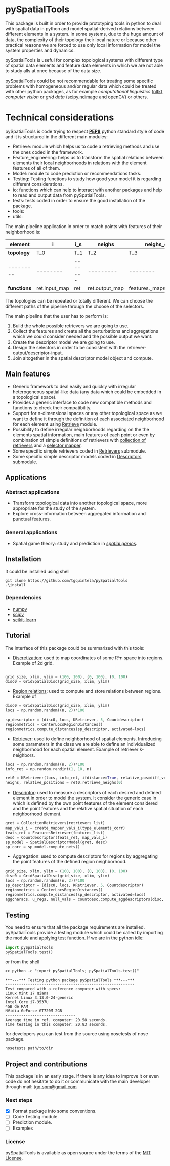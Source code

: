 # pySpatialTools
This package is built in order to provide prototyping tools in python to deal with spatial data in python and model spatial-derived relations between different elements in a system.
In some systems, due to the huge amount of data, the complexity of their topology their local nature or because other practical reasons we are forced to use only local information for model the system properties and dynamics.

pySpatialTools is useful for complex topological systems with different type of spatial data elements and feature data elements in which we are not able to study alls at once because of the data size.

pySpatialTools could be not recommendable for treating some specific problems with homogeneous and/or regular data which could be treated with other python packages, as for example *computational linguistics* ([nltk](http://www.nltk.org/)), *computer vision* or *grid data* ([scipy.ndimage](http://docs.scipy.org/doc/scipy/reference/ndimage.html) and [openCV](https://opencv-python-tutroals.readthedocs.org/en/latest/#)) or others.


# Technical considerations
pySpatialTools is code trying to respect [**PEP8**](https://www.python.org/dev/peps/pep-0008/) python standard style of code and it is structured in the different main modules:
+ Retrieve: module which helps us to code a retrieving methods and use the ones coded in the framework. 
+ Feature_engineering: helps us to transform the spatial relations between elements their local neighborhoods in relations with the element features of all of them.
+ Model: module to code prediction or recommendations tasks.
+ Testing: Testing functions to study how good your model it is regarding different considerations.
+ io: functions which can help to interact with another packages and help to read and output data from pySpatialTools.
+ tests: tests coded in order to ensure the good installation of the package.
+ tools: 
+ utils: 

The main pipeline application in order to match points with features of their neighborhood is:

| **element** | i | i_s | neighs | neighs_o | neighs_f |
| ------- | ---------- | ------- | ---------| -------- | -------- |
| **topology** | T_0  | T_1 | T_2 | T_3 | T_4 |
| --------- |-------- | ------- | --------- | -------- | ------ |
| **functions** | ret.input_map | ret | ret.output_map | features._maps_output |

The topologies can be repeated or totally different. We can choose the different paths of the pipeline through the choose of the selectors.


The main pipeline that the user has to perform is:
1. Build the whole possible retrievers we are going to use.
2. Collect the features and create all the perturbations and aggregations which we could consider needed and the possible output we want.
3. Create the descriptor model we are going to use.
4. Design the selectors in order to be consistent with the retriever-output/descriptor-input.
5. Join altogether in the spatial descriptor model object and compute.


## Main features
* Generic framework to deal easily and quickly with irregular heterogeneous spatial-like data (any data which could be embedded in a topological space).
* Provides a generic interface to code new compatible methods and functions to check their compatibility.
* Support for n-dimensional spaces or any other topological space as we want to define it through the definition of each associated neighborhood for each element using [Retrieve](https://github.com/tgquintela/pySpatialTools/blob/master/pySpatialTools/Retrieve) module.
* Possibility to define irregular neighborhoods regarding on the the elements spatial information, main features of each point or even by combination of simple definitions of retrievers with [collection of retrievers](https://github.com/tgquintela/pySpatialTools/blob/master/pySpatialTools/Retrieve/collectionretrievers.py) and a [selector mapper]().
* Some specific simple retrievers coded in [Retrievers](https://github.com/tgquintela/pySpatialTools/blob/master/pySpatialTools/Retrieve/retrievers.py) submodule.
* Some specific simple descriptor models coded in [Descriptors](https://github.com/tgquintela/pySpatialTools/blob/master/pySpatialTools/Feature_engineering/Descriptors) submodule.


## Applications

### Abstract applications
* Transform topological data into another topological space, more appropriate for the study of the system.
* Explore cross-information between aggregated information and punctual features.

### General applications
* Spatial game theory: study and prediction in [*spatial games*]().


## Installation

It could be installed using shell
```shell
git clone https://github.com/tgquintela/pySpatialTools
.\install
```

### Dependencies
* [numpy](http://www.numpy.org/)
* [scipy](https://www.scipy.org/)
* [scikit-learn](http://scikit-learn.org/stable/)

## Tutorial

The interface of this package could be summarized with this tools:

* [Discretization](https://github.com/tgquintela/pySpatialTools/blob/master/pySpatialTools/Retrieve/Discretization/__init__.py): used to map coordinates of some R^n space into regions.
Example of 2d grid.

```python

grid_size, xlim, ylim = (100, 100), (0, 100), (0, 100)
disc0 = GridSpatialDisc(grid_size, xlim, ylim)
```

* [Region relations](https://github.com/tgquintela/pySpatialTools/blob/master/pySpatialTools/Retrieve/Spatial_Relations/__init__.py): used to compute and store relations between regions.
Example of 

```python
disc0 = GridSpatialDisc(grid_size, xlim, ylim)
locs = np.random.random((n, 2))*100

sp_descriptor = (disc0, locs, KRetriever, 5, Countdescriptor)
regionmetrics = CenterLocsRegionDistances()
regionmetrics.compute_distances(sp_descriptor, activated=locs)

```

* [Retriever](https://github.com/tgquintela/pySpatialTools/blob/master/pySpatialTools/Retrieve/retrievers.py): used to define neighborhood of spatial elements. Introducing some parameters in the class we are able to define an individualized neighborhood for each spatial element.
Example of retriever k-neighbors.

```python
locs = np.random.random((n, 2))*100
info_ret = np.random.randint(1, 10, n)

ret0 = KRetriever(locs, info_ret, ifdistance=True, relative_pos=diff_vectors)
neighs, relative_positions = ret0.retrieve_neighs(0)

```

* [Descriptor](https://github.com/tgquintela/pySpatialTools/blob/master/pySpatialTools/Feature_engineering/descriptormodel.py#L11): used to measure a descriptors of each desired and defined element in order to model the system.
It consider the generic case in which is defined by the own point features of the element considered and the point features and the relative
spatial situation of each neighborhood element.

```python
gret = CollectionRetrievers(retrievers_list)
map_vals_i = create_mapper_vals_i(type_elements_corr)
feats_ret = FeaturesRetriever(features_list)
desc = Countdescriptor(feats_ret, map_vals_i)
sp_model = SpatialDescriptorModel(gret, desc)
sp_corr = sp_model.compute_nets()

```

* Aggregation: used to compute descriptors for regions by aggregating the point features of the defined region neighborhood.

```python
grid_size, xlim, ylim = (100, 100), (0, 100), (0, 100)
disc0 = GridSpatialDisc(grid_size, xlim, ylim)
locs = np.random.random((n, 2))*100
sp_descriptor = (disc0, locs, KRetriever, 5, Countdescriptor)
regionmetrics = CenterLocsRegionDistances()
regionmetrics.compute_distances(sp_descriptor, activated=locs)
aggcharacs, u_regs, null_vals = countdesc.compute_aggdescriptors(disc, regionmetrics, locs)
```

## Testing

You need to ensure that all the package requirements are installed. pySpatialTools provide a testing module which could be called by importing the module and applying test function.
If we are in the python idle:

```python
import pySpatialTools
pySpatialTools.test()
```
or from the shell
```shell
>> python -c "import pySpatialTools; pySpatialTools.test()"

***---*** Testing python package pySpatialTools ***---***
---------------------------------------------------------
Test compared with a reference computer with specs:
Linux Mint 17 Qiana
Kernel Linux 3.13.0-24-generic
Intel Core i7-3537U
4GB de RAM
NVidia GeForce GT720M 2GB
-------------------------------
Average time in ref. computer: 20.58 seconds.
Time testing in this computer: 20.83 seconds.

```

for developers you can test from the source using nosetests of nose package.

```shell
nosetests path/to/dir
```

## Project and contributions
This package is in an early stage. If there is any idea to improve it or even code do not hesitate to do it or communicate with the main developer through mail:
tgq.spm@gmail.com


### Next steps
- [x] Format package into some conventions.
- [ ] Code Testing module.
- [ ] Prediction module.
- [ ] Examples

### License
pySpatialTools is available as open source under the terms of the [MIT License](https://github.com/tgquintela/pySpatialTools/blob/master/LICENSE).

